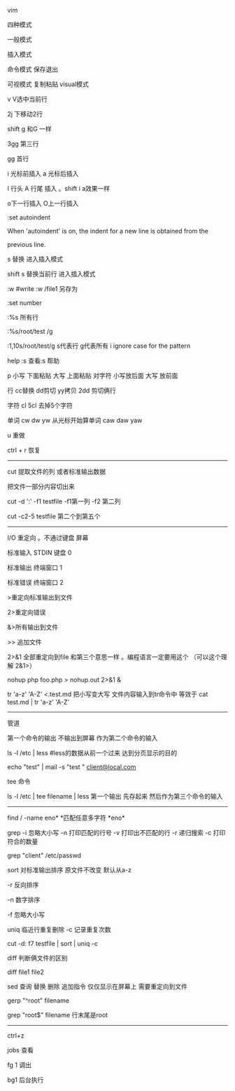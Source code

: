 vim

四种模式

一般模式

插入模式

命令模式  保存退出

可视模式  复制粘贴 visual模式

v V选中当前行

2j 下移动2行

shift g 和G 一样

3gg 第三行

gg 首行

i  光标前插入 a 光标后插入

I 行头 A 行尾 插入 。shift i a效果一样

o下一行插入 O上一行插入

:set autoindent

When 'autoindent' is on, the indent for a new line is obtained from the

previous line.

s 替换 进入插入模式

shift s 替换当前行 进入插入模式

:w \#write :w /file1 另存为

:set number

:%s 所有行

:%s/root/test /g

:1,10s/root/test/g  s代表行  g代表所有 i ignore case for the pattern

help :s   查看:s 帮助

p 小写 下面粘贴 大写 上面粘贴   对字符 小写放后面 大写 放前面

行 cc替换 dd剪切 yy拷贝  2dd 剪切俩行

字符 cl 5cl 去掉5个字符

单词 cw   dw  yw  从光标开始算单词  caw daw yaw

u 重做

ctrl + r 恢复

---

cut 提取文件的列 或者标准输出数据

把文件一部分内容切出来

cut -d ':' -f1 testfile   -f1第一列 -f2 第二列

cut -c2-5 testfile  第二个到第五个

---

I/O 重定向 。不通过键盘 屏幕

标准输入 STDIN  键盘 0

标准输出 终端窗口 1

标准错误 终端窗口 2

&gt;重定向标准输出到文件

2&gt;重定向错误

&&gt;所有输出到文件

&gt;&gt;  追加文件

2&gt;&1  全部重定向到file  和第三个意思一样 。编程语言一定要用这个 （可以这个理解 2&1&gt;）

nohup php foo.php &gt; nohup.out 2&gt;&1 &

tr 'a-z' 'A-Z' &lt;.test.md 把小写变大写  文件内容输入到tr命令中  等效于  cat  test.md \| tr 'a-z' 'A-Z'

---

管道

第一个命令的输出 不输出到屏幕 作为第二个命令的输入

ls -l /etc \| less   \#less的数据从前一个过来  达到分页显示的目的

echo "test" \| mail -s "test " client@local.com

tee 命令

ls -l /etc \| tee filename \| less  第一个输出 先存起来 然后作为第三个命令的输入

---

find / -name eno\*   \*匹配任意多字符         \*eno\*

grep  -i 忽略大小写  -n 打印匹配的行号  -v 打印出不匹配的行  -r 递归搜索  -c  打印符合的数量

grep "client" /etc/passwd

sort  对标准输出排序 原文件不改变  默认从a-z

-r 反向排序

-n 数字排序

-f 忽略大小写

uniq 临近行重复删除 -c 记录重复次数

cut -d: f7 testfile \| sort \| uniq -c

diff 判断俩文件的区别

diff file1 file2

sed 查询 替换 删除 追加指令  仅仅显示在屏幕上 需要重定向到文件

gerp "^root" filename

grep "root$" filename  行末尾是root

---

ctrl+z

jobs 查看

fg 1 调出

bg1 后台执行

